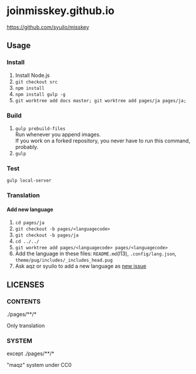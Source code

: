# joinmisskey.github.io

https://github.com/syuilo/misskey

## Usage

### Install

1. Install Node.js
2. `git checkout src`
3. `npm install`
4. `npm install gulp -g`
5. `git worktree add docs master; git worktree add pages/ja pages/ja;`

### Build

1. `gulp prebuild-files`  
   Run whenever you append images.  
   If you work on a forked repository, you never have to run this command, probably.
2. `gulp`

### Test

`gulp local-server`

### Translation

#### Add new language

1. `cd pages/ja`
2. `git checkout -b pages/<languagecode>`
3. `git checkout -b pages/ja`
4. `cd ../../`
5. `git worktree add pages/<languagecode> pages/<languagecode>`
6. Add the language in these files: `README.md`(l13), `.config/lang.json`, `theme/pug/includes/_includes_head.pug`
7. Ask aqz or syuilo to add a new language as [new issue](https://github.com/joinmisskey/joinmisskey.github.io/issues/new)

## LICENSES

### CONTENTS

./pages/**/*

Only translation

### SYSTEM

except ./pages/**/*

"maqz" system under CC0